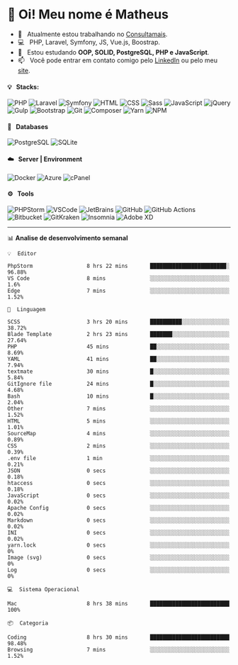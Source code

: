# 👋 Oi! Meu nome é Matheus

- 🔭 &nbsp; Atualmente estou trabalhando no [Consultamais](https://consultamais.com.br/).
- 💻 &nbsp; PHP, Laravel, Symfony, JS, Vue.js, Boostrap.
- 🌱 &nbsp; Estou estudando **OOP, SOLID, PostgreSQL, PHP e JavaScript**.
- 📫 &nbsp; Você pode entrar em contato comigo pelo [LinkedIn](https://www.linkedin.com/in/matheuscamargoxavier/) ou pelo meu [site](https://matheuscamargo.co).

#### 💡 &nbsp; Stacks:
![PHP](https://img.shields.io/badge/-PHP-777BB4?&logo=php&logoColor=FFFFFF)
![Laravel](https://img.shields.io/badge/-Laravel-FF2D20?&logo=laravel&logoColor=FFFFFF)
![Symfony](https://img.shields.io/badge/-Symfony-000000?&logo=symfony&logoColor=FFFFFF)
![HTML](https://img.shields.io/badge/-HTML-E34F26?&logo=html5&logoColor=FFFFFF)
![CSS](https://img.shields.io/badge/-CSS-1572B6?&logo=css3&logoColor=FFFFFF)
![Sass](https://img.shields.io/badge/-Sass-CC6699?&logo=sass&logoColor=FFFFFF)
![JavaScript](https://img.shields.io/badge/-JavaScript-F7DF1E?&logo=javascript&logoColor=FFFFFF)
![jQuery](https://img.shields.io/badge/-jQuery-0769AD?&logo=jquery&logoColor=FFFFFF)
![Gulp](https://img.shields.io/badge/-Gulp-CF4647?&logo=gulp&logoColor=FFFFFF)
![Bootstrap](https://img.shields.io/badge/-Bootstrap-7952B3?&logo=bootstrap&logoColor=FFFFFF)
![Git](https://img.shields.io/badge/-Git-F05032?&logo=git&logoColor=FFFFFF)
![Composer](https://img.shields.io/badge/-Composer-885630?&logo=composer&logoColor=FFFFFF)
![Yarn](https://img.shields.io/badge/-Yarn-2C8EBB?&logo=yarn&logoColor=FFFFFF)
![NPM](https://img.shields.io/badge/-npm-CB3837?&logo=npm&logoColor=FFFFFF)

#### 💾 &nbsp; Databases
![PostgreSQL](https://img.shields.io/badge/-PostgreSQL-336791?&logo=PostgreSQL&logoColor=FFFFFF)
![SQLite](https://img.shields.io/badge/-SQLite-003B57?&logo=SQLite&logoColor=FFFFFF)

#### ☁️ &nbsp; Server | Environment
![Docker](https://img.shields.io/badge/-Docker-2496ED?&logo=docker&logoColor=FFFFFF)
![Azure](https://img.shields.io/badge/-Azure-0089D6?&logo=microsoft%20azure&logoColor=FFFFFF)
![cPanel](https://img.shields.io/badge/-cPanel-FF6C2C?&logo=cpanel&logoColor=FFFFFF)

#### ⚙️ &nbsp; Tools
![PHPStorm](https://img.shields.io/badge/-PHPStorm-000000?&logo=PHPStorm&logoColor=FFFFFF)
![VSCode](https://img.shields.io/badge/-VSCode-007ACC?&logo=Visual%20Studio%20Code&logoColor=FFFFFF) 
![JetBrains](https://img.shields.io/badge/-JetBrains-000000?&logo=jetbrains&logoColor=FFFFFF) 
![GitHub](https://img.shields.io/badge/-GitHub-181717?&logo=github&logoColor=FFFFFF) 
![GitHub Actions](https://img.shields.io/badge/-GitHub%20Actions-181717?&logo=GitHub%20Actions&logoColor=FFFFFF) 
![Bitbucket](https://img.shields.io/badge/-Bitbucket-0052CC?&logo=bitbucket&logoColor=FFFFFF)
![GitKraken](https://img.shields.io/badge/-GitKraken-179287?&logo=GitKraken&logoColor=FFFFFF)
![Insomnia](https://img.shields.io/badge/-Insomnia-5849BE?&logo=Insomnia&logoColor=FFFFFF)
![Adobe XD](https://img.shields.io/badge/-Adobe%20XD-FF61F6?&logo=adobe%20xd&logoColor=FFFFFF) 
_______

📊  **Analise de desenvolvimento semanal**
```text
💡  Editor

PhpStorm                 8 hrs 22 mins       ████████████████████████░     96.88%
VS Code                  8 mins              ░░░░░░░░░░░░░░░░░░░░░░░░░       1.6%
Edge                     7 mins              ░░░░░░░░░░░░░░░░░░░░░░░░░      1.52%
```
```text
💬  Linguagem

SCSS                     3 hrs 20 mins       ██████████░░░░░░░░░░░░░░░     38.72%
Blade Template           2 hrs 23 mins       ███████░░░░░░░░░░░░░░░░░░     27.64%
PHP                      45 mins             ██░░░░░░░░░░░░░░░░░░░░░░░      8.69%
YAML                     41 mins             ██░░░░░░░░░░░░░░░░░░░░░░░      7.94%
textmate                 30 mins             █░░░░░░░░░░░░░░░░░░░░░░░░      5.84%
GitIgnore file           24 mins             █░░░░░░░░░░░░░░░░░░░░░░░░      4.68%
Bash                     10 mins             █░░░░░░░░░░░░░░░░░░░░░░░░      2.04%
Other                    7 mins              ░░░░░░░░░░░░░░░░░░░░░░░░░      1.52%
HTML                     5 mins              ░░░░░░░░░░░░░░░░░░░░░░░░░      1.01%
SourceMap                4 mins              ░░░░░░░░░░░░░░░░░░░░░░░░░      0.89%
CSS                      2 mins              ░░░░░░░░░░░░░░░░░░░░░░░░░      0.39%
.env file                1 min               ░░░░░░░░░░░░░░░░░░░░░░░░░      0.21%
JSON                     0 secs              ░░░░░░░░░░░░░░░░░░░░░░░░░      0.18%
htaccess                 0 secs              ░░░░░░░░░░░░░░░░░░░░░░░░░      0.18%
JavaScript               0 secs              ░░░░░░░░░░░░░░░░░░░░░░░░░      0.02%
Apache Config            0 secs              ░░░░░░░░░░░░░░░░░░░░░░░░░      0.02%
Markdown                 0 secs              ░░░░░░░░░░░░░░░░░░░░░░░░░      0.02%
INI                      0 secs              ░░░░░░░░░░░░░░░░░░░░░░░░░      0.02%
yarn.lock                0 secs              ░░░░░░░░░░░░░░░░░░░░░░░░░         0%
Image (svg)              0 secs              ░░░░░░░░░░░░░░░░░░░░░░░░░         0%
Log                      0 secs              ░░░░░░░░░░░░░░░░░░░░░░░░░         0%
```
```text
💻  Sistema Operacional

Mac                      8 hrs 38 mins       █████████████████████████       100%
```
```text
📦  Categoria

Coding                   8 hrs 30 mins       █████████████████████████     98.48%
Browsing                 7 mins              ░░░░░░░░░░░░░░░░░░░░░░░░░      1.52%
```
